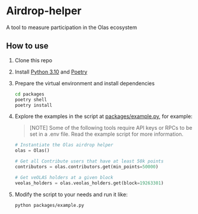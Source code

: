 # Airdrop-helper

A tool to measure participation in the Olas ecosystem


## How to use

1. Clone this repo

2. Install [Python 3.10](https://www.python.org/downloads/) and [Poetry](https://python-poetry.org/docs/)

3. Prepare the virtual environment and install dependencies
    ```bash
    cd packages
    poetry shell
    poetry install
    ```

4. Explore the examples in the script at [packages/example.py](https://github.com/valory-xyz/airdrop-helper/blob/main/packages/example.py), for example:

    > [NOTE]
    > Some of the following tools require API keys or RPCs to be set in a .env file. Read the example script for more information.

    ```python
    # Instantiate the Olas airdrop helper
    olas = Olas()

    # Get all Contribute users that have at least 50k points
    contributors = olas.contributors.get(min_points=50000)

    # Get veOLAS holders at a given block
    veolas_holders = olas.veolas_holders.get(block=19263301)
    ``````

5. Modify the script to your needs and run it like:
    ```bash
    python packages/example.py
    ```